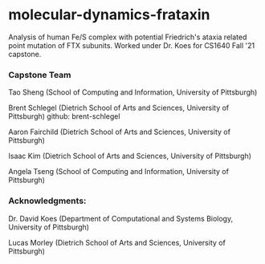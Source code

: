 # molecular-dynamics-frataxin
Analysis of human Fe/S complex with potential Friedrich's ataxia related point mutation of FTX subunits. Worked under Dr. Koes for CS1640 Fall '21 capstone. 

### Capstone Team
Tao Sheng (School of Computing and Information, University of Pittsburgh)

Brent Schlegel (Dietrich School of Arts and Sciences, University of Pittsburgh) github: brent-schlegel

Aaron Fairchild (Dietrich School of Arts and Sciences, University of Pittsburgh)

Isaac Kim (Dietrich School of Arts and Sciences, University of Pittsburgh)

Angela Tseng (School of Computing and Information, University of Pittsburgh)

### Acknowledgments:
Dr. David Koes (Department of Computational and Systems Biology, University of Pittsburgh)

Lucas Morley (Dietrich School of Arts and Sciences, University of Pittsburgh)
